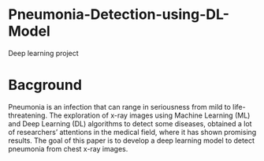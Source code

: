 # Pneumonia-Detection-using-DL-Model
Deep learning project 
# Bacground 
Pneumonia is an infection that can range in seriousness from mild to life-threatening. The exploration of x-ray images using Machine Learning (ML) and Deep Learning (DL) algorithms to detect some diseases, obtained a lot of researchers’ attentions in the medical field, where it has shown promising results. The goal of this paper is to develop a deep learning model to detect pneumonia from chest x-ray images.
